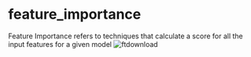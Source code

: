 # feature_importance
Feature Importance refers to techniques that calculate a score for all the input features for a given model
![ftdownload](https://user-images.githubusercontent.com/85513416/170809997-4712441e-bde6-4e19-9c85-5cb4d535c6f4.png)

